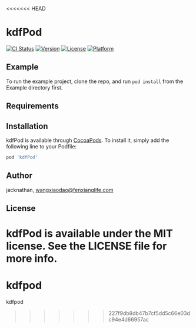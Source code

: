 <<<<<<< HEAD
# kdfPod

[![CI Status](https://img.shields.io/travis/jacknathan/kdfPod.svg?style=flat)](https://travis-ci.org/jacknathan/kdfPod)
[![Version](https://img.shields.io/cocoapods/v/kdfPod.svg?style=flat)](https://cocoapods.org/pods/kdfPod)
[![License](https://img.shields.io/cocoapods/l/kdfPod.svg?style=flat)](https://cocoapods.org/pods/kdfPod)
[![Platform](https://img.shields.io/cocoapods/p/kdfPod.svg?style=flat)](https://cocoapods.org/pods/kdfPod)

## Example

To run the example project, clone the repo, and run `pod install` from the Example directory first.

## Requirements

## Installation

kdfPod is available through [CocoaPods](https://cocoapods.org). To install
it, simply add the following line to your Podfile:

```ruby
pod 'kdfPod'
```

## Author

jacknathan, wangxiaodao@fenxianglife.com

## License

kdfPod is available under the MIT license. See the LICENSE file for more info.
=======
# kdfpod
kdfpod
>>>>>>> 227f9db8db47b7cf5dd5c66e03dc94e4d66957ac
